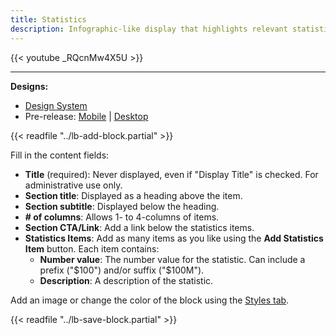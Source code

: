 ```yaml
---
title: Statistics
description: Infographic-like display that highlights relevant statistics to users.
---
```


{{< youtube _RQcnMw4X5U >}}

-----

**Designs:**
- [Design System](../../../../../../assets/img/designs/lb-ui-kit/Statistics.jpg)
- Pre-release: [Mobile](<../../../../../../assets/img/designs/lb/Statistics Mobile.png>) | [Desktop](<../../../../../../assets/img/designs/lb/Statistics Desktop.png>)

{{< readfile "../lb-add-block.partial" >}}

Fill in the content fields:

- **Title** (required): Never displayed, even if "Display Title" is checked. For administrative use only.
- **Section title**: Displayed as a heading above the item.
- **Section subtitle**: Displayed below the heading.
- **# of columns**: Allows 1- to 4-columns of items.
- **Section CTA/Link**: Add a link below the statistics items.
- **Statistics Items**: Add as many items as you like using the **Add Statistics Item** button. Each item contains:
  - **Number value**: The number value for the statistic. Can include a prefix ("$100") and/or suffix ("$100M").
  - **Description**: A description of the statistic.

Add an image or change the color of the block using the [Styles tab](../advanced-options).

{{< readfile "../lb-save-block.partial" >}}